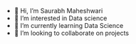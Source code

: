 - 👋 Hi, I’m Saurabh Maheshwari
- 👀 I’m interested in Data science
- 🌱 I’m currently learning Data Science
- 💞️ I’m looking to collaborate on projects


<!---
saurabhchokhra/saurabhchokhra is a ✨ special ✨ repository because its `README.md` (this file) appears on your GitHub profile.
You can click the Preview link to take a look at your changes.
--->
